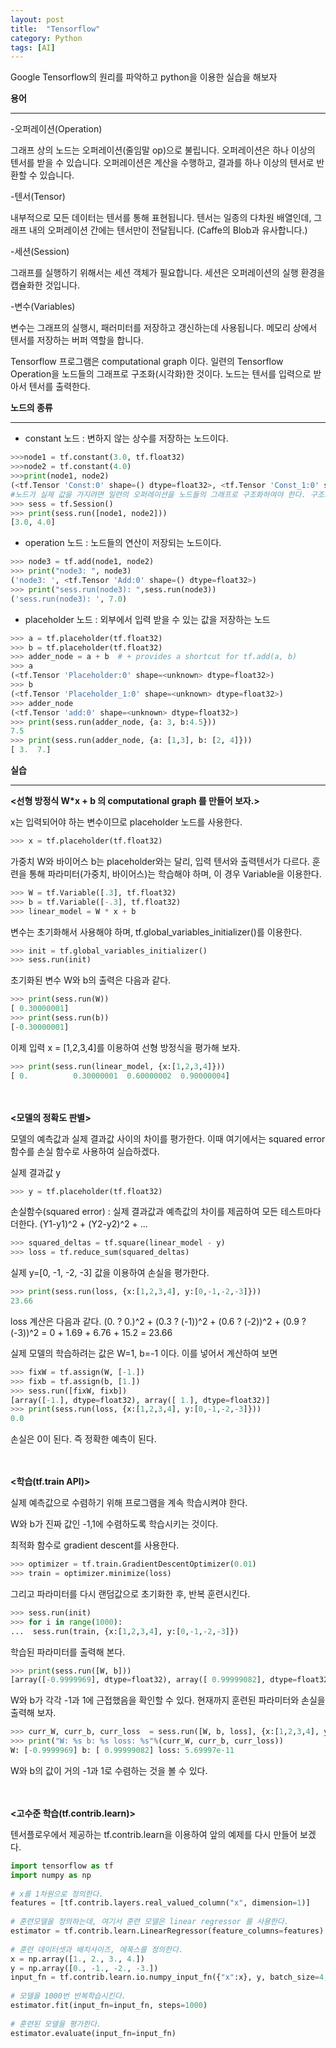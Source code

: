 ```yaml
---
layout: post
title:  "Tensorflow"
category: Python
tags: [AI]
---
```


Google Tensorflow의 원리를 파악하고
python을 이용한 실습을 해보자
<!-- more -->



**용어**

* * *

-오퍼레이션(Operation)

그래프 상의 노드는 오퍼레이션(줄임말 op)으로 불립니다. 오퍼레이션은 하나 이상의 텐서를 받을 수 있습니다. 오퍼레이션은 계산을 수행하고, 결과를 하나 이상의 텐서로 반환할 수 있습니다.

-텐서(Tensor)

내부적으로 모든 데이터는 텐서를 통해 표현됩니다. 텐서는 일종의 다차원 배열인데, 그래프 내의 오퍼레이션 간에는 텐서만이 전달됩니다. (Caffe의 Blob과 유사합니다.)

-세션(Session)

그래프를 실행하기 위해서는 세션 객체가 필요합니다. 세션은 오퍼레이션의 실행 환경을 캡슐화한 것입니다.

-변수(Variables)    

변수는 그래프의 실행시, 패러미터를 저장하고 갱신하는데 사용됩니다. 메모리 상에서 텐서를 저장하는 버퍼 역할을 합니다.


Tensorflow 프로그램은 computational graph 이다. 일련의 Tensorflow Operation을 노드들의 그래프로 구조화(시각화)한 것이다. 노드는 텐서를 입력으로 받아서 텐서를 출력한다.

**노드의 종류**

* * *

- constant 노드 : 변하지 않는 상수를 저장하는 노드이다.
```python
>>>node1 = tf.constant(3.0, tf.float32)
>>>node2 = tf.constant(4.0)
>>>print(node1, node2)
(<tf.Tensor 'Const:0' shape=() dtype=float32>, <tf.Tensor 'Const_1:0' shape=() dtype=float32>)
#노드가 실제 값을 가지려면 일련의 오퍼레이션을 노드들의 그래프로 구조화하여야 한다. 구조화(평가)하려면 세션(session)을 생성해 주면 된다.
>>> sess = tf.Session()
>>> print(sess.run([node1, node2]))
[3.0, 4.0]
```

- operation 노드 : 노드들의 연산이 저장되는 노드이다.
```python
>>> node3 = tf.add(node1, node2)
>>> print("node3: ", node3)
('node3: ', <tf.Tensor 'Add:0' shape=() dtype=float32>)
>>> print("sess.run(node3): ",sess.run(node3))
('sess.run(node3): ', 7.0)
```

- placeholder 노드 : 외부에서 입력 받을 수 있는 값을 저장하는 노드
```python
>>> a = tf.placeholder(tf.float32)
>>> b = tf.placeholder(tf.float32)
>>> adder_node = a + b  # + provides a shortcut for tf.add(a, b)
>>> a
(<tf.Tensor 'Placeholder:0' shape=<unknown> dtype=float32>)
>>> b
(<tf.Tensor 'Placeholder_1:0' shape=<unknown> dtype=float32>)
>>> adder_node
(<tf.Tensor 'add:0' shape=<unknown> dtype=float32>)
>>> print(sess.run(adder_node, {a: 3, b:4.5}))
7.5
>>> print(sess.run(adder_node, {a: [1,3], b: [2, 4]}))
[ 3.  7.]
```

**실습**

* * *

**<선형 방정식 W*x + b 의 computational graph 를 만들어 보자.>**

x는 입력되어야 하는 변수이므로 placeholder 노드를 사용한다.

```python
>>> x = tf.placeholder(tf.float32)
```
가중치 W와 바이어스 b는 placeholder와는 달리, 입력 텐서와 출력텐서가 다르다. 훈련을 통해 파라미터(가중치, 바이어스)는 학습해야 하며, 이 경우 Variable을 이용한다.

```python
>>> W = tf.Variable([.3], tf.float32)
>>> b = tf.Variable([-.3], tf.float32)
>>> linear_model = W * x + b
```

변수는 초기화해서 사용해야 하며, tf.global_variables_initializer()를 이용한다.
```python
>>> init = tf.global_variables_initializer()
>>> sess.run(init)
```
초기화된 변수 W와 b의 출력은 다음과 같다.
```python
>>> print(sess.run(W))
[ 0.30000001]
>>> print(sess.run(b))
[-0.30000001]
```

이제 입력 x = [1,2,3,4]를 이용하여 선형 방정식을 평가해 보자.
```python
>>> print(sess.run(linear_model, {x:[1,2,3,4]}))
[ 0.          0.30000001  0.60000002  0.90000004]
```
<br><br>
**<모델의 정확도 판별>**

모델의 예측값과 실제 결과값 사이의 차이를 평가한다. 이때 여기에서는 squared error 함수를 손실 함수로 사용하여 실습하겠다.

실제 결과값 y
```python
>>> y = tf.placeholder(tf.float32)
```
손실함수(squared error) : 실제 결과값과 예측값의 차이를 제곱하여 모든 테스트마다 더한다. (Y1-y1)^2 + (Y2-y2)^2 + ...

```python
>>> squared_deltas = tf.square(linear_model - y)
>>> loss = tf.reduce_sum(squared_deltas)
```

실제 y=[0, -1, -2, -3] 값을 이용하여 손실을 평가한다.

```python
>>> print(sess.run(loss, {x:[1,2,3,4], y:[0,-1,-2,-3]}))
23.66
```
loss 계산은 다음과 같다.
(0. ? 0.)^2 + (0.3 ? (-1))^2 + (0.6 ? (-2))^2 + (0.9 ? (-3))^2
= 0 + 1.69 + 6.76 + 15.2
= 23.66

실제 모델의 학습하려는 값은 W=1, b=-1 이다.
이를 넣어서 계산하여 보면

```python
>>> fixW = tf.assign(W, [-1.])
>>> fixb = tf.assign(b, [1.])
>>> sess.run([fixW, fixb])
[array([-1.], dtype=float32), array([ 1.], dtype=float32)]
>>> print(sess.run(loss, {x:[1,2,3,4], y:[0,-1,-2,-3]}))
0.0
```

손실은 0이 된다. 즉 정확한 예측이 된다.

<br><br>
**<학습(tf.train API)>**

실제 예측값으로 수렴하기 위해 프로그램을 계속 학습시켜야 한다.

W와 b가 진짜 값인 -1,1에 수렴하도록 학습시키는 것이다.

최적화 함수로 gradient descent를 사용한다.

```python
>>> optimizer = tf.train.GradientDescentOptimizer(0.01)
>>> train = optimizer.minimize(loss)
```

그리고 파라미터를 다시 랜덤값으로 초기화한 후, 반복 훈련시킨다.

```python
>>> sess.run(init)
>>> for i in range(1000):
...  sess.run(train, {x:[1,2,3,4], y:[0,-1,-2,-3]})
```

학습된 파라미터를 출력해 본다.

```python
>>> print(sess.run([W, b]))
[array([-0.9999969], dtype=float32), array([ 0.99999082], dtype=float32)]
```

W와 b가 각각 -1과 1에 근접했음을 확인할 수 있다. 현재까지 훈련된 파라미터와 손실을 출력해 보자.

```python
>>> curr_W, curr_b, curr_loss  = sess.run([W, b, loss], {x:[1,2,3,4], y:[0,-1,-2,-3]})
>>> print("W: %s b: %s loss: %s"%(curr_W, curr_b, curr_loss))
W: [-0.9999969] b: [ 0.99999082] loss: 5.69997e-11
```

W와 b의 값이 거의 -1과 1로 수렴하는 것을 볼 수 있다.

<br><br>
**<고수준 학습(tf.contrib.learn)>**

텐서플로우에서 제공하는 tf.contrib.learn을 이용하여 앞의 예제를 다시 만들어 보겠다.

```python
import tensorflow as tf
import numpy as np
 
# x를 1차원으로 정의한다.
features = [tf.contrib.layers.real_valued_column("x", dimension=1)]
 
# 훈련모델을 정의하는데, 여기서 훈련 모델은 linear regressor 를 사용한다.
estimator = tf.contrib.learn.LinearRegressor(feature_columns=features)
 
# 훈련 데이터셋과 배치사이즈, 에폭스를 정의한다.
x = np.array([1., 2., 3., 4.])
y = np.array([0., -1., -2., -3.])
input_fn = tf.contrib.learn.io.numpy_input_fn({"x":x}, y, batch_size=4, num_epochs=1000)
 
# 모델을 1000번 반복학습시킨다.
estimator.fit(input_fn=input_fn, steps=1000)
 
# 훈련된 모델을 평가한다.
estimator.evaluate(input_fn=input_fn)
```



